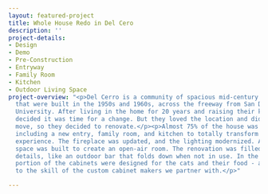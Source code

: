 ```yaml
---
layout: featured-project
title: Whole House Redo in Del Cero
description: ''
project-details:
- Design
- Demo
- Pre-Construction
- Entryway
- Family Room
- Kitchen
- Outdoor Living Space
project-overview: "<p>Del Cerro is a community of spacious mid-century ranch homes
  that were built in the 1950s and 1960s, across the freeway from San Diego State
  University. After living in the home for 20 years and raising their kids, the owners
  decided it was time for a change. But they loved the location and didn't want to
  move, so they decided to renovate.</p><p>Almost 75% of the house was remodeled,
  including a new entry, family room, and kitchen to totally transform the living
  experience. The fireplace was updated, and the lighting modernized. An outdoor living
  space was built to create an open-air room. The renovation was filled with custom
  details, like an outdoor bar that folds down when not in use. In the kitchen, a
  portion of the cabinets were designed for the cats and their food - a testament
  to the skill of the custom cabinet makers we partner with.</p>"

---
```


